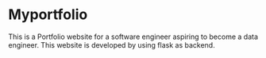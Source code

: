 # Myportfolio

This is a Portfolio website for a software engineer aspiring to become a data engineer.
This website is developed by using flask as backend.
